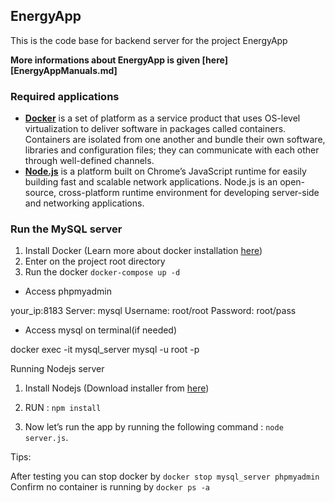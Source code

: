 ## EnergyApp

This is the code base for backend server for the project EnergyApp

**More informations about EnergyApp is given [here][EnergyAppManuals.md]**

### **Required applications**

*   **[Docker](https://www.docker.com/products/docker-desktop)** is a set of platform as a service product that uses OS-level virtualization to deliver software in packages called containers. Containers are isolated from one another and bundle their own software, libraries and configuration files; they can communicate with each other through well-defined channels.
*   **[Node.js](https://nodejs.org/en/)** is a platform built on Chrome’s JavaScript runtime for easily building fast and scalable network applications. Node.js is an open-source, cross-platform runtime environment for developing server-side and networking applications.


### **Run the MySQL server**

1.  Install Docker (Learn more about docker installation [here](https://docs.docker.com/install/))
2.  Enter on the project root directory 
3.  Run the docker `docker-compose up -d`

*   Access phpmyadmin

your\_ip:8183
Server: mysql
Username: root/root
Password: root/pass

*   Access mysql on terminal(if needed)

 docker exec -it mysql_server mysql -u root -p

Running Nodejs server
1. Install Nodejs (Download installer from [here](https://nodejs.org/en/download/))

2. RUN : `npm install`

3. Now let’s run the app by running the following command : `node server.js`.

Tips:

After testing you can stop docker by `docker stop mysql_server phpmyadmin`
Confirm no container is running by `docker ps -a`